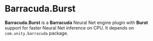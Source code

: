 # Barracuda.Burst

**Barracuda.Burst** is a **Barracuda** Neural Net engine plugin with **Burst** support for faster Neural Net inference on CPU. It depends on `com.unity.barracuda` package.
